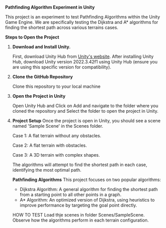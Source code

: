 **Pathfinding Algorithm Experiment in Unity**

This project is an experiment to test Pathfinding Algorithms within the Unity Game Engine. We are specifically testing the Dijkstra and A* algorithms for finding the shortest path across various terrains cases.

**Steps to Open the Project**
1. **Download and Install Unity.**

   First, download Unity Hub from [Unity's website](https://unity.com/download).
After installing Unity Hub, download Unity version 2022.3.42f1 using Unity Hub (ensure you are using this specific version for compatibility).

2. **Clone the GitHub Repository**
   
   Clone this repository to your local machine

3. **Open the Project in Unity**

    Open Unity Hub and Click on Add and navigate to the folder where you cloned the repository and Select the folder to open the project in Unity.

4. **Project Setup**
    Once the project is open in Unity, you should see a scene named 'Sample Scene' in the Scenes folder.
    
    Case 1: A flat terrain without any obstacles.
    
    Case 2: A flat terrain with obstacles.
   
    Case 3: A 3D terrain with complex shapes.
   
    The algorithms will attempt to find the shortest path in each case, identifying the most optimal path.




   **Pathfinding Algorithms**
   This project focuses on two popular algorithms:
    
   - Dijkstra Algorithm: A general algorithm for finding the shortest path from a starting point to all other points in a graph.
   - A* Algorithm: An optimized version of Dijkstra, using heuristics to improve performance by targeting the goal point directly.

    HOW TO TEST
    Load thje scenes in folder Scenes/SampleScene.
    Observe how the algorithms perform in each terrain configuration. 
 
